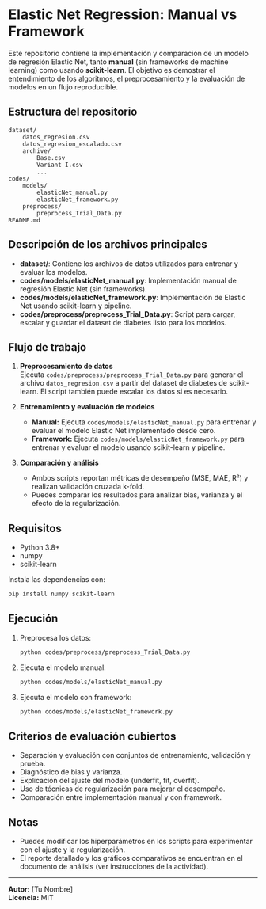 # Elastic Net Regression: Manual vs Framework

Este repositorio contiene la implementación y comparación de un modelo de regresión Elastic Net, tanto **manual** (sin frameworks de machine learning) como usando **scikit-learn**. El objetivo es demostrar el entendimiento de los algoritmos, el preprocesamiento y la evaluación de modelos en un flujo reproducible.

## Estructura del repositorio

```
dataset/
    datos_regresion.csv
    datos_regresion_escalado.csv
    archive/
        Base.csv
        Variant I.csv
        ...
codes/
    models/
        elasticNet_manual.py
        elasticNet_framework.py
    preprocess/
        preprocess_Trial_Data.py
README.md
```

## Descripción de los archivos principales

- **dataset/**: Contiene los archivos de datos utilizados para entrenar y evaluar los modelos.
- **codes/models/elasticNet_manual.py**: Implementación manual de regresión Elastic Net (sin frameworks).
- **codes/models/elasticNet_framework.py**: Implementación de Elastic Net usando scikit-learn y pipeline.
- **codes/preprocess/preprocess_Trial_Data.py**: Script para cargar, escalar y guardar el dataset de diabetes listo para los modelos.

## Flujo de trabajo

1. **Preprocesamiento de datos**  
   Ejecuta `codes/preprocess/preprocess_Trial_Data.py` para generar el archivo `datos_regresion.csv` a partir del dataset de diabetes de scikit-learn. El script también puede escalar los datos si es necesario.

2. **Entrenamiento y evaluación de modelos**
   - **Manual:** Ejecuta `codes/models/elasticNet_manual.py` para entrenar y evaluar el modelo Elastic Net implementado desde cero.
   - **Framework:** Ejecuta `codes/models/elasticNet_framework.py` para entrenar y evaluar el modelo usando scikit-learn y pipeline.

3. **Comparación y análisis**
   - Ambos scripts reportan métricas de desempeño (MSE, MAE, R²) y realizan validación cruzada k-fold.
   - Puedes comparar los resultados para analizar bias, varianza y el efecto de la regularización.

## Requisitos

- Python 3.8+
- numpy
- scikit-learn

Instala las dependencias con:

```bash
pip install numpy scikit-learn
```

## Ejecución

1. Preprocesa los datos:
   ```bash
   python codes/preprocess/preprocess_Trial_Data.py
   ```
2. Ejecuta el modelo manual:
   ```bash
   python codes/models/elasticNet_manual.py
   ```
3. Ejecuta el modelo con framework:
   ```bash
   python codes/models/elasticNet_framework.py
   ```

## Criterios de evaluación cubiertos

- Separación y evaluación con conjuntos de entrenamiento, validación y prueba.
- Diagnóstico de bias y varianza.
- Explicación del ajuste del modelo (underfit, fit, overfit).
- Uso de técnicas de regularización para mejorar el desempeño.
- Comparación entre implementación manual y con framework.

## Notas

- Puedes modificar los hiperparámetros en los scripts para experimentar con el ajuste y la regularización.
- El reporte detallado y los gráficos comparativos se encuentran en el documento de análisis (ver instrucciones de la actividad).

---

**Autor:** [Tu Nombre]  
**Licencia:** MIT